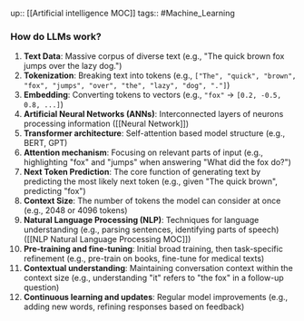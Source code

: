 up:: [[Artificial intelligence MOC]]
tags:: #Machine_Learning 
### How do LLMs work?

1. **Text Data**: Massive corpus of diverse text (e.g., "The quick brown fox jumps over the lazy dog.")
2. **Tokenization**: Breaking text into tokens (e.g., `["The", "quick", "brown", "fox", "jumps", "over", "the", "lazy", "dog", "."]`)
3. **Embedding**: Converting tokens to vectors (e.g., `"fox"` → `[0.2, -0.5, 0.8, ...]`)
4. **Artificial Neural Networks (ANNs)**: Interconnected layers of neurons processing information ([[Neural Network]])
5. **Transformer architecture**: Self-attention based model structure (e.g., BERT, GPT)
6. **Attention mechanism**: Focusing on relevant parts of input (e.g., highlighting "fox" and "jumps" when answering "What did the fox do?")
7. **Next Token Prediction**: The core function of generating text by predicting the most likely next token (e.g., given "The quick brown", predicting "fox")
8. **Context Size**: The number of tokens the model can consider at once (e.g., 2048 or 4096 tokens)
9. **Natural Language Processing (NLP)**: Techniques for language understanding (e.g., parsing sentences, identifying parts of speech) ([[NLP Natural Language Processing MOC]])
10. **Pre-training and fine-tuning**: Initial broad training, then task-specific refinement (e.g., pre-train on books, fine-tune for medical texts)
11. **Contextual understanding**: Maintaining conversation context within the context size (e.g., understanding "it" refers to "the fox" in a follow-up question)
12. **Continuous learning and updates**: Regular model improvements (e.g., adding new words, refining responses based on feedback)